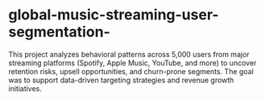 # global-music-streaming-user-segmentation-
This project analyzes behavioral patterns across 5,000 users from major streaming platforms (Spotify, Apple Music, YouTube, and more) to uncover retention risks, upsell opportunities, and churn-prone segments. The goal was to support data-driven targeting strategies and revenue growth initiatives.
